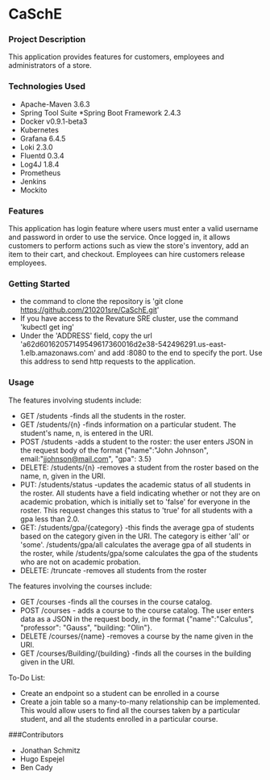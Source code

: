 # CaSchE

### Project Description
This application provides features for customers, employees and administrators of a store. 

### Technologies Used
* Apache-Maven 3.6.3
* Spring Tool Suite
*Spring Boot Framework 2.4.3
* Docker v0.9.1-beta3
* Kubernetes
* Grafana 6.4.5
* Loki 2.3.0
* Fluentd 0.3.4
* Log4J 1.8.4
* Prometheus
* Jenkins
* Mockito

### Features
This application has login feature where users must enter a valid username and password in order to use the service. Once logged in, it allows customers to perform actions such as view the store's inventory, add an item to their cart, and checkout. Employees can hire customers release employees.

### Getting Started
* the command to clone the repository is 'git clone https://github.com/210201sre/CaSchE.git'
* If you have access to the Revature SRE cluster, use the command 'kubectl get ing'
* Under the 'ADDRESS' field, copy the url 'a62d60162057149549617360016d2e38-542496291.us-east-1.elb.amazonaws.com' and add :8080 to the end to specify the port. Use this address to send http requests to the application.


### Usage

The features involving students include:

* GET /students -finds all the students in the roster.
* GET /students/{n} -finds information on a particular student. The student's name, n, is entered in the URI.
* POST /students -adds a student to the roster: the user enters JSON in the request body of the format {"name":"John Johnson", 
email:"jjohnson@mail.com", "gpa": 3.5}
* DELETE: /students/{n} -removes a student from the roster based on the name, n, given in the URI.
* PUT: /students/status -updates the academic status of all students in the roster. All students have a field indicating whether or not they are on academic probation, which is initially set to 'false' for everyone in the roster. This request changes this status to 'true' for all students with a gpa less than 2.0.
* GET: /students/gpa/{category} -this finds the average gpa of students based on the category given in the URI. The category is either 'all' or 'some'. /students/gpa/all calculates the average gpa of all students in the roster, while /students/gpa/some calculates the gpa of the students who are not on academic probation.
* DELETE: /truncate -removes all students from the roster

The features involving the courses include:
* GET /courses -finds all the courses in the course catalog.
* POST /courses - adds a course to the course catalog. The user enters data as a JSON in the request body, in the format {"name":"Calculus", "professor": "Gauss", "building: "Olin"}.
* DELETE /courses/{name} -removes a course by the name given in the URI.
* GET /courses/Building/{building} -finds all the courses in the building given in the URI.

To-Do List:
* Create an endpoint so a student can be enrolled in a course
* Create a join table so a many-to-many relationship can be implemented. This would allow users to find all the courses taken by a particular student, and all the students enrolled in a particular course.

###Contributors
* Jonathan Schmitz
* Hugo Espejel
* Ben Cady